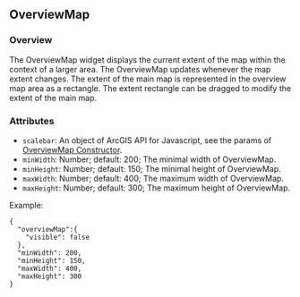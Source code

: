 ## OverviewMap ##
### Overview ###
The OverviewMap widget displays the current extent of the map within the context of a larger area. The OverviewMap updates whenever the map extent changes. The extent of the main map is represented in the overview map area as a rectangle. The extent rectangle can be dragged to modify the extent of the main map.

### Attributes ###
* `scalebar`: An object of ArcGIS API for Javascript, see the params of [OverviewMap Constructor](https://developers.arcgis.com/en/javascript/jsapi/overviewmap-amd.html#overviewmap1).
* `minWidth`: Number; default: 200; The minimal width of OverviewMap.
* `minHeight`: Number; default: 150; The minimal height of OverviewMap.
* `maxWidth`: Number; default: 400; The maximum width of OverviewMap.
* `maxHeight`: Number; default: 300; The maximum height of OverviewMap.

Example:
```
{
  "overviewMap":{
    "visible": false
  },
  "minWidth": 200,
  "minHeight": 150,
  "maxWidth": 400,
  "maxHeight": 300
}
```